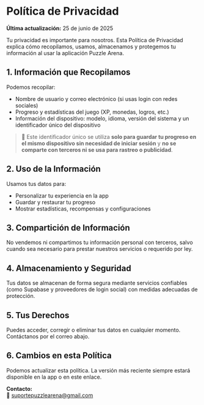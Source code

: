 # Política de Privacidad

**Última actualización:** 25 de junio de 2025

Tu privacidad es importante para nosotros. Esta Política de Privacidad explica cómo recopilamos, usamos, almacenamos y protegemos tu información al usar la aplicación Puzzle Arena.

## 1. Información que Recopilamos

Podemos recopilar:

- Nombre de usuario y correo electrónico (si usas login con redes sociales)
- Progreso y estadísticas del juego (XP, monedas, logros, etc.)
- Información del dispositivo: modelo, idioma, versión del sistema y un identificador único del dispositivo

> 🔐 Este identificador único se utiliza **solo para guardar tu progreso en el mismo dispositivo sin necesidad de iniciar sesión** y **no se comparte con terceros ni se usa para rastreo o publicidad**.

## 2. Uso de la Información

Usamos tus datos para:

- Personalizar tu experiencia en la app
- Guardar y restaurar tu progreso
- Mostrar estadísticas, recompensas y configuraciones

## 3. Compartición de Información

No vendemos ni compartimos tu información personal con terceros, salvo cuando sea necesario para prestar nuestros servicios o requerido por ley.

## 4. Almacenamiento y Seguridad

Tus datos se almacenan de forma segura mediante servicios confiables (como Supabase y proveedores de login social) con medidas adecuadas de protección.

## 5. Tus Derechos

Puedes acceder, corregir o eliminar tus datos en cualquier momento. Contáctanos por el correo abajo.

## 6. Cambios en esta Política

Podemos actualizar esta política. La versión más reciente siempre estará disponible en la app o en este enlace.

**Contacto:**  
📩 suportepuzzlearena@gmail.com
